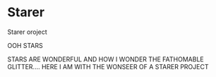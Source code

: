 # Starer
Starer oroject

OOH STARS



STARS ARE WONDERFUL AND HOW I WONDER THE FATHOMABLE GLITTER.... HERE I AM WITH THE WONSEER OF A STARER PROJECT
